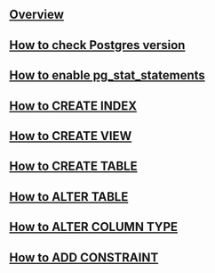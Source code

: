 ---
---

## [Overview](/reference/postgres/how-to/overview)

## [How to check Postgres version](/reference/postgres/how-to/how-to-check-postgres-version)

## [How to enable pg_stat_statements](/reference/postgres/how-to/how-to-enable-pg-stat-statements-postgres)

## [How to CREATE INDEX](/reference/postgres/how-to/how-to-create-index-postgres)

## [How to CREATE VIEW](/reference/postgres/how-to/how-to-create-view-postgres)

## [How to CREATE TABLE](/reference/postgres/how-to/how-to-create-table-postgres)

## [How to ALTER TABLE](/reference/postgres/how-to/how-to-alter-table-postgres)

## [How to ALTER COLUMN TYPE](/reference/postgres/how-to/how-to-alter-column-type-postgres)

## [How to ADD CONSTRAINT](/reference/postgres/how-to/how-to-add-constraint-postgres)
